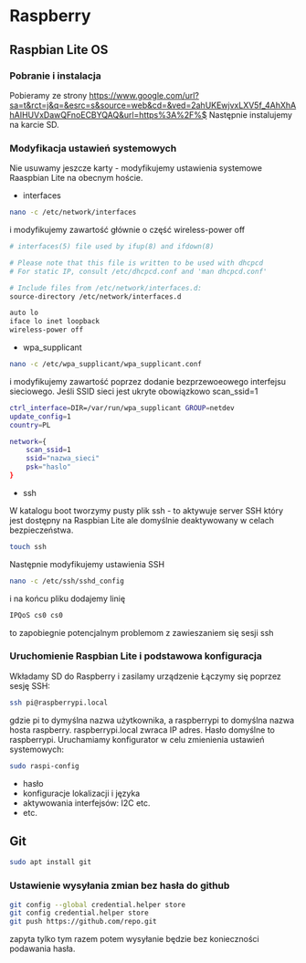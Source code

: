 # Raspberry

## Raspbian Lite OS

### Pobranie i instalacja
Pobieramy ze strony https://www.google.com/url?sa=t&rct=j&q=&esrc=s&source=web&cd=&ved=2ahUKEwjvxLXV5f_4AhXhAhAIHUVxDawQFnoECBYQAQ&url=https%3A%2F%$
Następnie instalujemy na karcie SD.
### Modyfikacja ustawień systemowych
Nie usuwamy jeszcze karty - modyfikujemy ustawienia systemowe Raaspbian Lite na obecnym hoście.
- interfaces
```sh
nano -c /etc/network/interfaces
```
i modyfikujemy zawartość głównie o część wireless-power off
```sh
# interfaces(5) file used by ifup(8) and ifdown(8)

# Please note that this file is written to be used with dhcpcd
# For static IP, consult /etc/dhcpcd.conf and 'man dhcpcd.conf'

# Include files from /etc/network/interfaces.d:
source-directory /etc/network/interfaces.d

auto lo
iface lo inet loopback
wireless-power off
```
- wpa_supplicant
```sh
nano -c /etc/wpa_supplicant/wpa_supplicant.conf
```
i modyfikujemy zawartość poprzez dodanie bezprzewoeowego interfejsu sieciowego.
Jeśli SSID sieci jest ukryte obowiązkowo scan_ssid=1
```sh
ctrl_interface=DIR=/var/run/wpa_supplicant GROUP=netdev
update_config=1
country=PL

network={
    scan_ssid=1
    ssid="nazwa_sieci"
    psk="haslo"
}
```
- ssh

W katalogu boot tworzymy pusty plik ssh - to aktywuje server SSH który jest dostępny na Raspbian Lite ale domyślnie deaktywowany w celach bezpieczeństwa.
```sh
touch ssh
```
Następnie modyfikujemy ustawienia SSH
```sh
nano -c /etc/ssh/sshd_config
```
i na końcu pliku dodajemy linię
```sh
IPQoS cs0 cs0
```
to zapobiegnie potencjalnym problemom z zawieszaniem się sesji ssh

### Uruchomienie Raspbian Lite i podstawowa konfiguracja
Wkładamy SD do Raspberry i zasilamy urządzenie
Łączymy się poprzez sesję SSH:
```sh
ssh pi@raspberrypi.local
```
gdzie pi to dymyślna nazwa użytkownika, a raspberrypi to domyślna nazwa hosta raspberry. raspberrypi.local zwraca IP adres. Hasło domyślne to raspberrypi.
Uruchamiamy konfigurator w celu zmienienia ustawień systemowych:
```sh
sudo raspi-config
```
- hasło
- konfiguracje lokalizacji i języka
- aktywowania interfejsów: I2C etc.
- etc.

## Git
```sh
sudo apt install git
```
### Ustawienie wysyłania zmian bez hasła do github
```sh
git config --global credential.helper store
git config credential.helper store
git push https://github.com/repo.git
```
zapyta tylko tym razem potem wysyłanie będzie bez konieczności podawania hasła.

